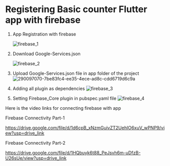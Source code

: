 # Registering Basic counter Flutter app with firebase

1) App Registration with firebase
   
   ![firebase_1](https://github.com/Farwakhan971/Flutter_App_Development/assets/130717631/0afb1485-8eb6-4a5d-a923-be302c899bc3)


2) Download Google-Services.json
   
   ![firebase_2](https://github.com/Farwakhan971/Flutter_App_Development/assets/130717631/664a5a10-6e68-4390-b4ed-718966a0bf31)


3) Upload Google-Services.json file in app folder of the project
   ![290097070-7be83fc4-ee35-4ece-ad8c-cdd6719d6c9a](https://github.com/Farwakhan971/Flutter_App_Development/assets/130717631/466e7d5c-2c9b-41e5-80c4-35491c7d6224)


4) Adding all plugin as dependencies
   ![firebase_3](https://github.com/Farwakhan971/Flutter_App_Development/assets/130717631/e4e67bc0-5eae-4b6a-9311-f8d8c184e734)


5) Setting Firebase_Core plugin in pubspec.yaml file
   ![firebase_4](https://github.com/Farwakhan971/Flutter_App_Development/assets/130717631/15a3b1ac-8eed-4f8d-aa24-8d622d328c7b)


Here is the video links for connecting firebase with app

Firebase Connectivity Part-1

https://drive.google.com/file/d/1d6cpB_xNzmGuivZT2UehIO6xuV_wPNP9/view?usp=drive_link

Firebase Connectivity Part-2

https://drive.google.com/file/d/1HQbuyk6t88_PeJsvh6m-uDfzB-U26sUe/view?usp=drive_link
